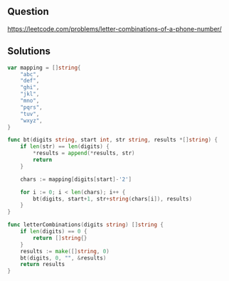 ## Question

https://leetcode.com/problems/letter-combinations-of-a-phone-number/

## Solutions

```go
var mapping = []string{
	"abc",
	"def",
	"ghi",
	"jkl",
	"mno",
	"pqrs",
	"tuv",
	"wxyz",
}

func bt(digits string, start int, str string, results *[]string) {
	if len(str) == len(digits) {
		*results = append(*results, str)
		return
	}

	chars := mapping[digits[start]-'2']

	for i := 0; i < len(chars); i++ {
		bt(digits, start+1, str+string(chars[i]), results)
	}
}

func letterCombinations(digits string) []string {
	if len(digits) == 0 {
		return []string{}
	}
	results := make([]string, 0)
	bt(digits, 0, "", &results)
	return results
}
```
